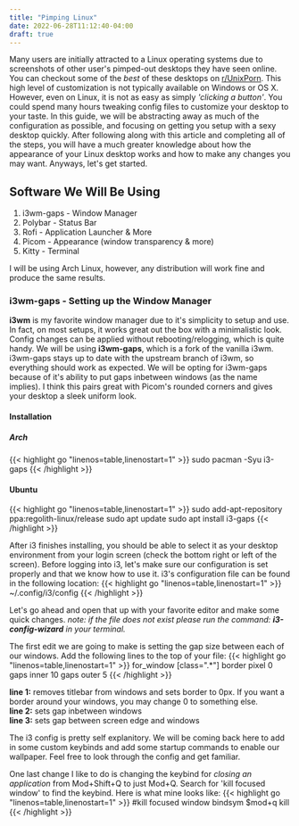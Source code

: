 ```yaml
---
title: "Pimping Linux"
date: 2022-06-28T11:12:40-04:00
draft: true
---
```




Many users are initially attracted to a Linux operating systems due to screenshots of other user's pimped-out desktops they have seen online. You can checkout some of the *best* of these desktops on [r/UnixPorn](https://reddit.com/r/unixporn). This high level of customization is not typically available on Windows or OS X. However, even on Linux, it is not as easy as simply *'clicking a button'*. You could spend many hours tweaking config files to customize your desktop to your taste. In this guide, we will be abstracting away as much of the configuration as possible, and focusing on getting you setup with a sexy desktop quickly. After following along with this article and completing all of the steps, you will have a much greater knowledge about how the appearance of your Linux desktop works and how to make any changes you may want. Anyways, let's get started.

## **Software We Will Be Using**
1. i3wm-gaps - Window Manager
2. Polybar - Status Bar
3. Rofi - Application Launcher & More
4. Picom - Appearance (window transparency & more)
5. Kitty - Terminal

I will be using Arch Linux, however, any distribution will work fine and produce the same results.

### i3wm-gaps - Setting up the Window Manager
**i3wm** is my favorite window manager due to it's simplicity to setup and use. In fact, on most setups, it works great out the box with a minimalistic look. Config changes can be applied without rebooting/relogging, which is quite handy. We will be using **i3wm-gaps**, which is a fork of the vanilla i3wm. i3wm-gaps stays up to date with the upstream branch of i3wm, so everything should work as expected. We will be opting for i3wm-gaps because of it's ability to put gaps inbetween windows (as the name implies). I think this pairs great with Picom's rounded corners and gives your desktop a sleek uniform look.

####  __Installation__
#####  Arch
{{< highlight go "linenos=table,linenostart=1" >}}
sudo pacman -Syu i3-gaps
{{< /highlight >}}
#### Ubuntu
{{< highlight go "linenos=table,linenostart=1" >}}
sudo add-apt-repository ppa:regolith-linux/release
sudo apt update
sudo apt install i3-gaps
{{< /highlight >}}

After i3 finishes installing, you should be able to select it as your desktop environment from your login screen (check the bottom right or left of the screen).
Before logging into i3, let's make sure our configuration is set properly and that we know how to use it. i3's configuration file can be found in the following location:
{{< highlight go "linenos=table,linenostart=1" >}}
~/.config/i3/config
{{< /highlight >}}

Let's go ahead and open that up with your favorite editor and make some quick changes.
*note: if the file does not exist please run the command: **i3-config-wizard** in your terminal.*

The first edit we are going to make is setting the gap size between each of our windows. Add the following lines to the top of your file:
{{< highlight go "linenos=table,linenostart=1" >}}
for_window [class=".*"] border pixel 0
gaps inner 10
gaps outer 5
{{< /highlight >}}

**line 1:** removes titlebar from windows and sets border to 0px. If you want a border around your windows, you may change 0 to something else.  
**line 2:** sets gap inbetween windows  
**line 3:** sets gap between screen edge and windows  


The i3 config is pretty self explanitory. We will be coming back here to add in some custom keybinds and add some startup commands to enable our wallpaper. Feel free to look through the config and get familiar. 

One last change I like to do is changing the keybind for *closing an application* from Mod+Shift+Q to just Mod+Q. Search for 'kill focused window' to find the keybind. Here is what mine looks like:
{{< highlight go "linenos=table,linenostart=1" >}}
#kill focused window
bindsym $mod+q kill
{{< /highlight >}}



